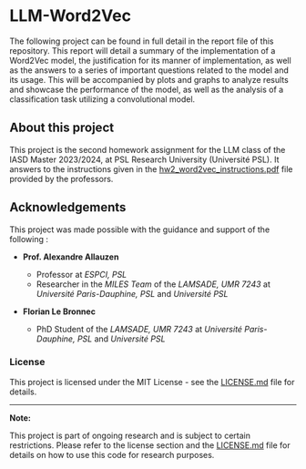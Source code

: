 # LLM-Word2Vec

The following project can be found in full detail in the report file of this repository. This report will detail a summary of the implementation of a Word2Vec model, the justification for its manner of implementation, as well as the answers to a series of important questions related to the model and its usage. This will be accompanied by plots and graphs to analyze results and showcase the performance of the model, as well as the analysis of a classification task utilizing a convolutional model.

## About this project
This project is the second homework assignment for the LLM class of the IASD Master 2023/2024, at PSL Research University (Université PSL).
It answers to the instructions given in the [hw2_word2vec_instructions.pdf](hw2_word2vec_instructions.pdf) file provided by the professors.

## Acknowledgements
This project was made possible with the guidance and support of the following :

- **Prof. Alexandre Allauzen**
  - Professor at *ESPCI, PSL*
  - Researcher in the *MILES Team* of the *LAMSADE, UMR 7243* at *Université Paris-Dauphine, PSL* and *Université PSL*

- **Florian Le Bronnec**
  - PhD Student of the *LAMSADE, UMR 7243* at *Université Paris-Dauphine, PSL* and *Université PSL*

### License
This project is licensed under the MIT License - see the [LICENSE.md](LICENSE.md) file for details.

---

**Note:**

This project is part of ongoing research and is subject to certain restrictions. Please refer to the license section and the [LICENSE.md](LICENSE.md) file for details on how to use this code for research purposes.

